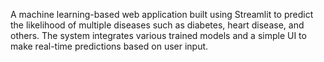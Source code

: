 A machine learning-based web application built using Streamlit to predict the likelihood of multiple diseases such as diabetes, heart disease, and others. The system integrates various trained models and a simple UI to make real-time predictions based on user input.
